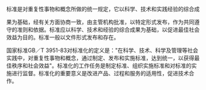 
标准是对重复性事物和概念所做的统一规定，它以科学、技术和实践经验的综合成

果为基础，经有关方面协商一致，由主管机构批准，以特定形式发布，作为共同遵守的准则和依据。标准应以科学、技术和经验的综合成果为基础，以促进最佳社会效益为目的。标准一般以文件形式发布和存在。

国家标准GB／T
3951-83对标准化的定义是："在科学、技术、科学及管理等社会实践中，对重复性事物和概念，通过制定、发布和实施标准，达到统一，以获得最佳秩序和社会效益"。标准化的工作任务是制定标准、组织实施标准和对标准的实施进行监督。标准化的重要意义是改进产品、过程和服务的适用性，促进技术合作。
